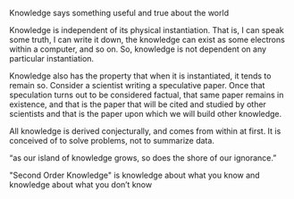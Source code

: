 
Knowledge says something useful and true about the world

Knowledge is independent of its physical instantiation. That is, I can speak some truth, I can write it down, the knowledge can exist as some electrons within a computer, and so on. So, knowledge is not dependent on any particular instantiation.

Knowledge also has the property that when it is instantiated, it tends to remain so. Consider a scientist writing a speculative paper. Once that speculation turns out to be considered factual, that same paper remains in existence, and that is the paper that will be cited and studied by other scientists and that is the paper upon which we will build other knowledge.

All knowledge is derived conjecturally, and comes from within at first. It is conceived of to solve problems, not to summarize data.

“as our island of knowledge grows, so does the shore of our ignorance.”

"Second Order Knowledge" is knowledge about what you know and knowledge about what you don’t know
